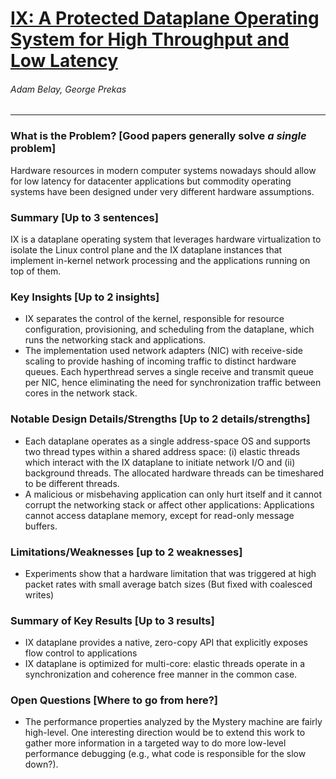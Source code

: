 # [IX: A Protected Dataplane Operating System for High Throughput and Low Latency](https://www.usenix.org/system/files/conference/osdi14/osdi14-paper-belay.pdf)

###### Adam Belay, George Prekas

---

### What is the Problem? [Good papers generally solve *a single* problem]

Hardware resources in modern computer systems nowadays should allow for low latency for datacenter applications but commodity operating systems have been designed under very different hardware assumptions.

### Summary [Up to 3 sentences]

 IX is a dataplane operating system that leverages hardware virtualization to isolate the Linux control plane and the IX dataplane instances that implement in-kernel network processing and the applications running on top of them.

### Key Insights [Up to 2 insights]

- IX separates the control of the kernel, responsible for resource configuration, provisioning, and scheduling from the dataplane, which runs the networking stack and applications.
- The implementation used network adapters (NIC) with receive-side scaling to provide hashing of incoming traffic to distinct hardware queues. Each hyperthread serves a single receive and transmit queue per NIC, hence eliminating the need for synchronization traffic between cores in the network stack.

### Notable Design Details/Strengths [Up to 2 details/strengths]

- Each dataplane operates as a single address-space OS and supports two thread types within a shared address space: (i) elastic threads which interact with the IX dataplane to initiate network I/O and (ii) background threads. The allocated hardware threads can be timeshared to be different threads.
- A malicious or misbehaving application can only hurt itself and it cannot corrupt the networking stack or affect other applications: Applications cannot access dataplane memory, except for read-only message buffers.

### Limitations/Weaknesses [up to 2 weaknesses]

- Experiments show that a hardware limitation that was triggered at high packet rates with small average batch sizes (But fixed with coalesced writes)

### Summary of Key Results [Up to 3 results]

- IX dataplane provides a native, zero-copy API that explicitly exposes flow control to applications
- IX dataplane is optimized for multi-core: elastic threads operate in a synchronization and coherence free manner in the common case. 

### Open Questions [Where to go from here?]

- The performance properties analyzed by the Mystery machine are fairly high-level. One interesting direction would be to extend this work to gather more information in a targeted way to do more low-level performance debugging (e.g., what code is responsible for the slow down?).
